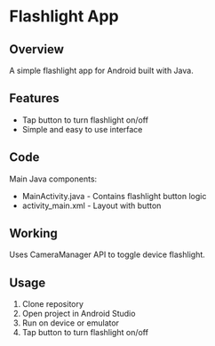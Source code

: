 <h1>Flashlight App</h1>

<h2>Overview</h2>

<p>A simple flashlight app for Android built with Java.</p>

<h2>Features</h2>

<ul>
  <li>Tap button to turn flashlight on/off</li>
  <li>Simple and easy to use interface</li> 
</ul>

<h2>Code</h2>

<p>Main Java components:</p>

<ul>
  <li>MainActivity.java - Contains flashlight button logic</li>
  <li>activity_main.xml - Layout with button </li>
</ul>

<h2>Working</h2>

<p>Uses CameraManager API to toggle device flashlight.</p>

<h2>Usage</h2>

<ol>
  <li>Clone repository</li>
  <li>Open project in Android Studio</li>
  <li>Run on device or emulator</li>
  <li>Tap button to turn flashlight on/off</li> 
</ol>
